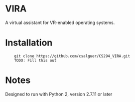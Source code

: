 VIRA
====
A virtual assistant for VR-enabled operating systems.

Installation
============
```
    git clone https://github.com/csalguer/CS294_VIRA.git
    TODO: Fill this out
```

Notes
=====
Designed to run with Python 2, version 2.7.11 or later